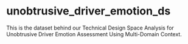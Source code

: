 # unobtrusive_driver_emotion_ds
This is the dataset behind our Technical Design Space Analysis for Unobtrusive Driver Emotion Assessment Using Multi-Domain Context.
